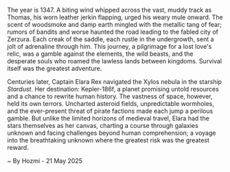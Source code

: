 
The year is 1347.  A biting wind whipped across the vast, muddy track as Thomas, his worn leather jerkin flapping, urged his weary mule onward.  The scent of woodsmoke and damp earth mingled with the metallic tang of fear; rumors of bandits and worse haunted the road leading to the fabled city of Zerzura.  Each creak of the saddle, each rustle in the undergrowth, sent a jolt of adrenaline through him.  This journey, a pilgrimage for a lost love's relic, was a gamble against the elements, the wild beasts, and the desperate souls who roamed the lawless lands between kingdoms.  Survival itself was the greatest adventure.


Centuries later, Captain Elara Rex navigated the Xylos nebula in the starship *Stardust*.  Her destination: Kepler-186f, a planet promising untold resources and a chance to rewrite human history.  The vastness of space, however, held its own terrors.  Uncharted asteroid fields, unpredictable wormholes, and the ever-present threat of pirate factions made each jump a perilous gamble.  But unlike the limited horizons of medieval travel, Elara had the stars themselves as her canvas, charting a course through galaxies unknown and facing challenges beyond human comprehension; a voyage into the breathtaking unknown where the greatest risk was the greatest reward.

~ By Hozmi - 21 May 2025
